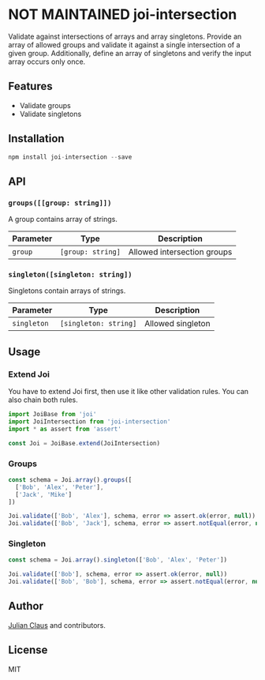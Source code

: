 # NOT MAINTAINED joi-intersection

Validate against intersections of arrays and array singletons. Provide an array of allowed groups and validate it 
against a single intersection of a given group. Additionally, define an array of singletons and verify the input array 
occurs only once.

## Features

- Validate groups
- Validate singletons

## Installation

```js
npm install joi-intersection --save
```

## API

### `groups([[group: string]])`

A group contains array of strings. 

| Parameter             | Type              | Description                 |
|-----------------------|-------------------|-----------------------------|
| `group`               | `[group: string]` | Allowed intersection groups |

### `singleton([singleton: string])`

Singletons contain arrays of strings.

| Parameter             | Type                    | Description                 |
|-----------------------|-------------------------|-----------------------------|
| `singleton`           | `[singleton: string]`   | Allowed singleton           |

## Usage

### Extend Joi

You have to extend Joi first, then use it like other validation rules. You can also chain both rules.

```js
import JoiBase from 'joi'
import JoiIntersection from 'joi-intersection'
import * as assert from 'assert'

const Joi = JoiBase.extend(JoiIntersection)
```

### Groups

```js
const schema = Joi.array().groups([
  ['Bob', 'Alex', 'Peter'],
  ['Jack', 'Mike']
])

Joi.validate(['Bob', 'Alex'], schema, error => assert.ok(error, null))
Joi.validate(['Bob', 'Jack'], schema, error => assert.notEqual(error, null))
```

### Singleton

```js
const schema = Joi.array().singleton(['Bob', 'Alex', 'Peter'])

Joi.validate(['Bob'], schema, error => assert.ok(error, null))
Joi.validate(['Bob', 'Bob'], schema, error => assert.notEqual(error, null))
```

## Author

[Julian Claus](https://www.julian-claus.de) and contributors.

## License

MIT
